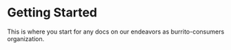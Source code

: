 # Getting Started 
This is where you start for any docs on our endeavors as burrito-consumers organization. 
